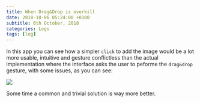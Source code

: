 ```yaml
---
title: When Drag&Drop is overkill
date: 2018-10-06 05:24:00 +0100
subtitle: 6th October, 2018
categories: Logs
tags: [log]
---
```


In this app you can see how a simpler `click` to add the image would be a lot more usable, intuitive and gesture conflictless than the actual implementation where the interface asks the user to peforme the `drag&drop` gesture, with some issues, as you can see:

![](/assets/log/n53_2018-10-06-09_19_45.gif)

Some time a common and trivial solution is way more better.